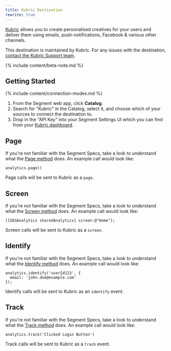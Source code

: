 ```yaml
---
title: Kubric Destination
rewrite: true
---
```

[Kubric](https://kubric.io/?utm_source=segmentio&utm_medium=docs&utm_campaign=partners) allows you to create personalised creatives for your users and deliver them using emails, push-notifications, Facebook & various other channels.

This destination is maintained by Kubric. For any issues with the destination, [contact the Kubric Support team](mailto:tom@kubric.io).

{% include content/beta-note.md %}


## Getting Started

{% include content/connection-modes.md %}

1. From the Segment web app, click **Catalog**.
2. Search for "Kubric" in the Catalog, select it, and choose which of your sources to connect the destination to.
3. Drop in the "API Key" into your Segment Settings UI which you can find from your [Kubric dashboard](https://app.kubric.io/profile).


## Page

If you're not familiar with the Segment Specs, take a look to understand what the [Page method](https://segment.com/docs/connections/spec/page/) does. An example call would look like:

```
analytics.page()
```

Page calls will be sent to Kubric as a `page`.


## Screen

If you're not familiar with the Segment Specs, take a look to understand what the [Screen method](https://segment.com/docs/connections/spec/page/) does. An example call would look like:

```
[[SEGAnalytics sharedAnalytics] screen:@"Home"];
```

Screen calls will be sent to Kubric as a `screen`.


## Identify

If you're not familiar with the Segment Specs, take a look to understand what the [Identify method](https://segment.com/docs/connections/spec/identify/) does. An example call would look like:

```
analytics.identify('userId123', {
  email: 'john.doe@example.com'
});
```

Identify calls will be sent to Kubric as an `identify` event.


## Track

If you're not familiar with the Segment Specs, take a look to understand what the [Track method](https://segment.com/docs/connections/spec/track/) does. An example call would look like:

```
analytics.track('Clicked Login Button')
```

Track calls will be sent to Kubric as a `track` event.
